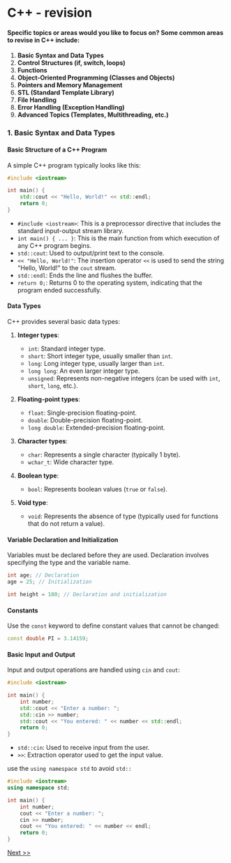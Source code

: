 # C++ - revision

#### Specific topics or areas would you like to focus on? Some common areas to revise in C++ include:

1. **Basic Syntax and Data Types**
2. **Control Structures (if, switch, loops)**
3. **Functions**
4. **Object-Oriented Programming (Classes and Objects)**
5. **Pointers and Memory Management**
6. **STL (Standard Template Library)**
7. **File Handling**
8. **Error Handling (Exception Handling)**
9. **Advanced Topics (Templates, Multithreading, etc.)**

### 1. Basic Syntax and Data Types

#### Basic Structure of a C++ Program

A simple C++ program typically looks like this:

```cpp
#include <iostream>

int main() {
    std::cout << "Hello, World!" << std::endl;
    return 0;
}
```

- `#include <iostream>`: This is a preprocessor directive that includes the standard input-output stream library.
- `int main() { ... }`: This is the main function from which execution of any C++ program begins.
- `std::cout`: Used to output/print text to the console.
- `<< "Hello, World!"`: The insertion operator `<<` is used to send the string "Hello, World!" to the `cout` stream.
- `std::endl`: Ends the line and flushes the buffer.
- `return 0;`: Returns 0 to the operating system, indicating that the program ended successfully.

#### Data Types

C++ provides several basic data types:

1. **Integer types**:

   - `int`: Standard integer type.
   - `short`: Short integer type, usually smaller than `int`.
   - `long`: Long integer type, usually larger than `int`.
   - `long long`: An even larger integer type.
   - `unsigned`: Represents non-negative integers (can be used with `int`, `short`, `long`, etc.).

2. **Floating-point types**:

   - `float`: Single-precision floating-point.
   - `double`: Double-precision floating-point.
   - `long double`: Extended-precision floating-point.

3. **Character types**:

   - `char`: Represents a single character (typically 1 byte).
   - `wchar_t`: Wide character type.

4. **Boolean type**:

   - `bool`: Represents boolean values (`true` or `false`).

5. **Void type**:

   - `void`: Represents the absence of type (typically used for functions that do not return a value).

#### Variable Declaration and Initialization

Variables must be declared before they are used. Declaration involves specifying the type and the variable name.

```cpp
int age; // Declaration
age = 25; // Initialization

int height = 180; // Declaration and initialization
```

#### Constants

Use the `const` keyword to define constant values that cannot be changed:

```cpp
const double PI = 3.14159;
```

#### Basic Input and Output

Input and output operations are handled using `cin` and `cout`:

```cpp
#include <iostream>

int main() {
    int number;
    std::cout << "Enter a number: ";
    std::cin >> number;
    std::cout << "You entered: " << number << std::endl;
    return 0;
}
```

- `std::cin`: Used to receive input from the user.
- `>>`: Extraction operator used to get the input value.

use the `using namespace std` to avoid `std::`

```cpp
#include <iostream>
using namespace std;

int main() {
    int number;
    cout << "Enter a number: ";
    cin >> number;
    cout << "You entered: " << number << endl;
    return 0;
}
```

[Next &gt;&gt;](./2.README.md)
